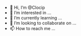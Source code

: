 - 👋 Hi, I’m @Clocip
- 👀 I’m interested in ...
- 🌱 I’m currently learning ...
- 💞️ I’m looking to collaborate on ...
- 📫 How to reach me ...

<!---
Clocip/Clocip is a ✨ special ✨ repository because its `README.md` (this file) appears on your GitHub profile.
You can click the Preview link to take a look at your changes.
--->
